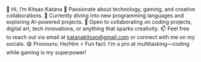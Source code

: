 👋 Hi, I’m Kitsao Katana
👀 Passionate about technology, gaming, and creative collaborations.
🌱 Currently diving into new programming languages and exploring AI-powered projects.
💞️ Open to collaborating on coding projects, digital art, tech innovations, or anything that sparks creativity.
📫 Feel free to reach out via email at katanakitsao@gmail.com or connect with me on my socials.
😄 Pronouns: He/Him
⚡ Fun fact: I’m a pro at multitasking—coding while gaming is my superpower!
<!---
Katana-alt/Katana-alt is a ✨ special ✨ repository because its `README.md` (this file) appears on your GitHub profile.
You can click the Preview link to take a look at your changes.
--->
